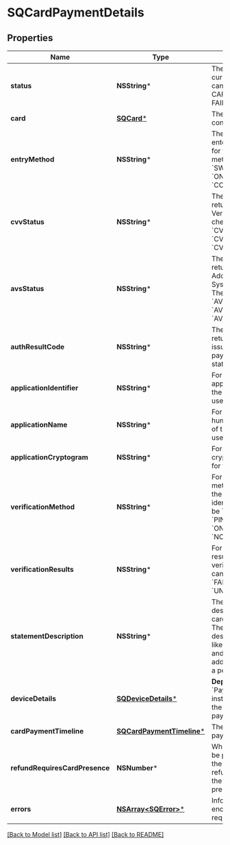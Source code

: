 # SQCardPaymentDetails

## Properties
Name | Type | Description | Notes
------------ | ------------- | ------------- | -------------
**status** | **NSString*** | The card payment&#39;s current state. The state can be AUTHORIZED, CAPTURED, VOIDED, or FAILED. | [optional] 
**card** | [**SQCard***](SQCard.md) | The credit card&#39;s non-confidential details. | [optional] 
**entryMethod** | **NSString*** | The method used to enter the card&#39;s details for the payment. The method can be &#x60;KEYED&#x60;, &#x60;SWIPED&#x60;, &#x60;EMV&#x60;, &#x60;ON_FILE&#x60;, or &#x60;CONTACTLESS&#x60;. | [optional] 
**cvvStatus** | **NSString*** | The status code returned from the Card Verification Value (CVV) check. The code can be &#x60;CVV_ACCEPTED&#x60;, &#x60;CVV_REJECTED&#x60;, or &#x60;CVV_NOT_CHECKED&#x60;. | [optional] 
**avsStatus** | **NSString*** | The status code returned from the Address Verification System (AVS) check. The code can be &#x60;AVS_ACCEPTED&#x60;, &#x60;AVS_REJECTED&#x60;, or &#x60;AVS_NOT_CHECKED&#x60;. | [optional] 
**authResultCode** | **NSString*** | The status code returned by the card issuer that describes the payment&#39;s authorization status. | [optional] 
**applicationIdentifier** | **NSString*** | For EMV payments, the application ID identifies the EMV application used for the payment. | [optional] 
**applicationName** | **NSString*** | For EMV payments, the human-readable name of the EMV application used for the payment. | [optional] 
**applicationCryptogram** | **NSString*** | For EMV payments, the cryptogram generated for the payment. | [optional] 
**verificationMethod** | **NSString*** | For EMV payments, the method used to verify the cardholder&#39;s identity. The method can be &#x60;PIN&#x60;, &#x60;SIGNATURE&#x60;, &#x60;PIN_AND_SIGNATURE&#x60;, &#x60;ON_DEVICE&#x60;, or &#x60;NONE&#x60;. | [optional] 
**verificationResults** | **NSString*** | For EMV payments, the results of the cardholder verification. The result can be &#x60;SUCCESS&#x60;, &#x60;FAILURE&#x60;, or &#x60;UNKNOWN&#x60;. | [optional] 
**statementDescription** | **NSString*** | The statement description sent to the card networks.  Note: The actual statement description varies and is likely to be truncated and appended with additional information on a per issuer basis. | [optional] 
**deviceDetails** | [**SQDeviceDetails***](SQDeviceDetails.md) | __Deprecated__: Use &#x60;Payment.device_details&#x60; instead.  Details about the device that took the payment. | [optional] 
**cardPaymentTimeline** | [**SQCardPaymentTimeline***](SQCardPaymentTimeline.md) | The timeline for card payments. | [optional] 
**refundRequiresCardPresence** | **NSNumber*** | Whether the card must be physically present for the payment to be refunded.  If set to &#x60;true&#x60;, the card must be present. | [optional] 
**errors** | [**NSArray&lt;SQError&gt;***](SQError.md) | Information about errors encountered during the request. | [optional] 

[[Back to Model list]](../README.md#documentation-for-models) [[Back to API list]](../README.md#documentation-for-api-endpoints) [[Back to README]](../README.md)


